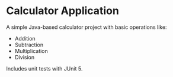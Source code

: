 # Calculator Application

A simple Java-based calculator project with basic operations like:
- Addition
- Subtraction
- Multiplication
- Division

Includes unit tests with JUnit 5.